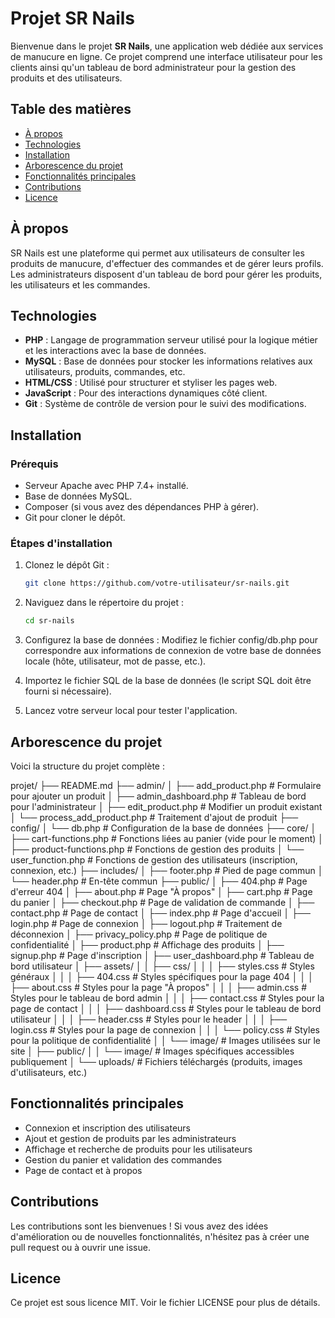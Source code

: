 # Projet SR Nails

Bienvenue dans le projet **SR Nails**, une application web dédiée aux services de manucure en ligne. Ce projet comprend une interface utilisateur pour les clients ainsi qu'un tableau de bord administrateur pour la gestion des produits et des utilisateurs.

## Table des matières
- [À propos](#à-propos)
- [Technologies](#technologies)
- [Installation](#installation)
- [Arborescence du projet](#arborescence-du-projet)
- [Fonctionnalités principales](#fonctionnalités-principales)
- [Contributions](#contributions)
- [Licence](#licence)

## À propos

SR Nails est une plateforme qui permet aux utilisateurs de consulter les produits de manucure, d'effectuer des commandes et de gérer leurs profils. Les administrateurs disposent d'un tableau de bord pour gérer les produits, les utilisateurs et les commandes.

## Technologies

- **PHP** : Langage de programmation serveur utilisé pour la logique métier et les interactions avec la base de données.
- **MySQL** : Base de données pour stocker les informations relatives aux utilisateurs, produits, commandes, etc.
- **HTML/CSS** : Utilisé pour structurer et styliser les pages web.
- **JavaScript** : Pour des interactions dynamiques côté client.
- **Git** : Système de contrôle de version pour le suivi des modifications.

## Installation

### Prérequis

- Serveur Apache avec PHP 7.4+ installé.
- Base de données MySQL.
- Composer (si vous avez des dépendances PHP à gérer).
- Git pour cloner le dépôt.

### Étapes d'installation

1. Clonez le dépôt Git :
   ```bash
   git clone https://github.com/votre-utilisateur/sr-nails.git

2. Naviguez dans le répertoire du projet :
   ```bash
   cd sr-nails

3. Configurez la base de données :
    Modifiez le fichier config/db.php pour correspondre aux informations de connexion de votre base de données locale (hôte, utilisateur, mot de passe, etc.).

4. Importez le fichier SQL de la base de données (le script SQL doit être fourni si nécessaire).

5. Lancez votre serveur local pour tester l'application.

## Arborescence du projet

Voici la structure du projet complète :

projet/
├── README.md
├── admin/
│   ├── add_product.php          # Formulaire pour ajouter un produit
│   ├── admin_dashboard.php      # Tableau de bord pour l'administrateur
│   ├── edit_product.php         # Modifier un produit existant
│   └── process_add_product.php  # Traitement d'ajout de produit
├── config/
│   └── db.php                   # Configuration de la base de données
├── core/
│   ├── cart-functions.php       # Fonctions liées au panier (vide pour le moment)
│   ├── product-functions.php    # Fonctions de gestion des produits
│   └── user_function.php        # Fonctions de gestion des utilisateurs (inscription, connexion, etc.)
├── includes/
│   ├── footer.php               # Pied de page commun
│   └── header.php               # En-tête commun
├── public/
│   ├── 404.php                  # Page d'erreur 404
│   ├── about.php                # Page "À propos"
│   ├── cart.php                 # Page du panier
│   ├── checkout.php             # Page de validation de commande
│   ├── contact.php              # Page de contact
│   ├── index.php                # Page d'accueil
│   ├── login.php                # Page de connexion
│   ├── logout.php               # Traitement de déconnexion
│   ├── privacy_policy.php       # Page de politique de confidentialité
│   ├── product.php              # Affichage des produits
│   ├── signup.php               # Page d'inscription
│   ├── user_dashboard.php       # Tableau de bord utilisateur
│   ├── assets/
│   │   ├── css/
│   │   │   ├── styles.css        # Styles généraux
│   │   │   ├── 404.css           # Styles spécifiques pour la page 404
│   │   │   ├── about.css         # Styles pour la page "À propos"
│   │   │   ├── admin.css         # Styles pour le tableau de bord admin
│   │   │   ├── contact.css       # Styles pour la page de contact
│   │   │   ├── dashboard.css     # Styles pour le tableau de bord utilisateur
│   │   │   ├── header.css        # Styles pour le header
│   │   │   ├── login.css         # Styles pour la page de connexion
│   │   │   └── policy.css        # Styles pour la politique de confidentialité
│   │   └── image/               # Images utilisées sur le site
│   ├── public/
│   │   └── image/               # Images spécifiques accessibles publiquement
│   └── uploads/                 # Fichiers téléchargés (produits, images d'utilisateurs, etc.)

## Fonctionnalités principales

- Connexion et inscription des utilisateurs
- Ajout et gestion de produits par les administrateurs
- Affichage et recherche de produits pour les utilisateurs
- Gestion du panier et validation des commandes
- Page de contact et à propos

## Contributions
Les contributions sont les bienvenues ! Si vous avez des idées d'amélioration ou de nouvelles fonctionnalités, n'hésitez pas à créer une pull request ou à ouvrir une issue.

## Licence
Ce projet est sous licence MIT. Voir le fichier LICENSE pour plus de détails.